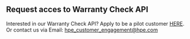 ## Request acces to Warranty Check API

Interested in our Warranty Check API? Apply to be a pilot customer [HERE](https://support.hpe.com/connect/s/wcapiregistration). Or contact us via Email: [hpe\_customer\_engagement@hpe.com](mailto:hpe_customer_engagement@hpe.com)